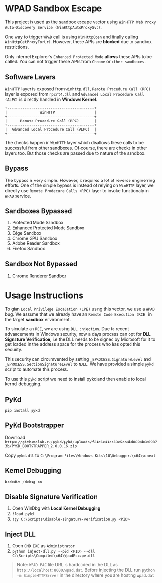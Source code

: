WPAD Sandbox Escape
===================

This project is used as the sandbox escape vector using `WinHTTP Web Proxy Auto-Discovery Service (WinHttpAutoProxySvc)`.

One way to trigger `WPAD` call is using `WinHttpOpen` and finally calling `WinHttpGetProxyForUrl`. However, these APIs are **blocked** due to sandbox restrictions.

Only Internet Explorer's `Enhanced Protected Mode` **allows** these APIs to be called. You can not trigger these APIs from `Chrome` or `other sandboxes`.


Software Layers
---------------

`WinHTTP` layer is exposed from `winhttp.dll`, `Remote Procedure Call (RPC)` layer is exposed from `rpcrt4.dll` and  `Advanced Local Procedure Call (ALPC)` is directly handled in **Windows Kernel**.

```
+----------------------------------------+
|               WinHTTP                  |
+----------------------------------------+
|      Remote Procedure Call (RPC)       |
+----------------------------------------+
|  Advanced Local Procedure Call (ALPC)  |
+----------------------------------------+
```

The checks happen in `WinHTTP` layer which disallows these calls to be successful from other sandboxes. Of-course, there are checks in other layers too. But those checks are passed due to nature of the sandbox.


Bypass
------

The bypass is very simple. However, it requires a lot of reverse enginerring efforts. One of the simple bypass is instead of relying on `WinHTTP` layer, we directly use `Remote Prodecure Calls (RPC)` layer to invoke functionaly in `WPAD` service.


Sandboxes Bypassed
------------------

1. Protected Mode Sandbox
2. Enhanced Protected Mode Sandbox
3. Edge Sandbox
4. Chrome GPU Sandbox
5. Adobe Reader Sandbox
6. Firefox Sandbox


Sandbox Not Bypassed
--------------------
1. Chrome Renderer Sandbox


Usage Instructions
==================

To gian `Local Privilege Escalation (LPE)` using this vector, we use a `WPAD` bug. We assume that we already have an `Remote Code Execution (RCE)` in the target **sandbox** environment.

To simulate an `RCE`, we are using `DLL injection`. Due to recent advancements in Windows security, now a days process can opt for **DLL Signature Verification**, i.e the DLL needs to be signed by Microsoft for it to get loaded in the address space for the process who has opted this security.

This security can circumvented by setting `_EPROCESS.SignatureLevel` and `_EPROCESS.SectionSignatureLevel` to `NULL`. We have provided a simple `pykd` script to automate this process.

To use this `pykd` script we need to install pykd and then enable to local kernel debugging.

PyKd
----

`pip install pykd`


PyKd Bootstrapper
-----------------

Download `https://githomelab.ru/pykd/pykd/uploads/f24e6c41ed38c5ea4bd8804b8e69373b/PYKD_BOOTSTRAPPER_2.0.0.16.zip`

Copy `pykd.dll` to `C:\Program Files\Windows Kits\10\Debuggers\x64\winext`


Kernel Debugging
----------------
`bcdedit /debug on`


Disable Signature Verification
------------------------------

1. Open WinDbg with **Local Kernel Debugging**
2. `!load pykd`
3. `!py C:\Scripts\disable-singature-verification.py <PID>`


Inject DLL
----------

1. Open `CMD.EXE` as `Administrator`
2. `python inject-dll.py --pid <PID> --dll C:\Scripts\Compiled\x64\WpadEscape.dll`


> Note: `WPAD PAC` file URL is hardcoded in the DLL as `http://localhost:8000/wpad.dat`. Before injecting the DLL run `python -m SimpleHTTPServer` in the directory where you are hosting `wpad.dat`
